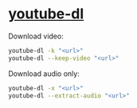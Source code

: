 # [youtube-dl](https://ytdl-org.github.io/youtube-dl/)

Download video:

```bash
youtube-dl -k "<url>"
youtube-dl --keep-video "<url>"
```

Download audio only:

```bash
youtube-dl -x "<url>"
youtube-dl --extract-audio "<url>"
```
